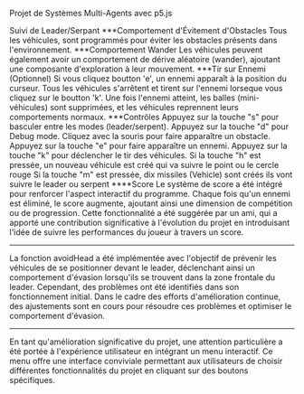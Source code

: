 Projet de Systèmes Multi-Agents avec p5.js

Suivi de Leader/Serpant
***Comportement d'Évitement d'Obstacles
Tous les véhicules, sont programmés pour éviter les obstacles présents dans l'environnement.
***Comportement Wander
Les véhicules peuvent également avoir un comportement de dérive aléatoire (wander), ajoutant une composante d'exploration à leur mouvement.
***Tir sur Ennemi (Optionnel)
Si vous cliquez boutton 'e', un ennemi apparaît à la position du curseur. Tous les véhicules s'arrêtent et tirent sur l'ennemi lorseque vous cliquez sur le boutton 'k'. Une fois l'ennemi atteint, les balles (mini-véhicules) sont supprimées, et les véhicules reprennent leurs comportements normaux.
***Contrôles
Appuyez sur la touche "s" pour basculer entre les modes (leader/serpent).
Appuyez sur la touche "d" pour Debug mode.
Cliquez avec la souris pour faire apparaître un obstacle.
Appuyez sur la touche "e" pour faire apparaître un ennemi.
Appuyez sur la touche "k" pour déclencher le tir des véhicules.
Si la touche "h" est pressée, un nouveau véhicule est créé qui va suivre le point ou le cercle rouge
Si la touche "m" est pressée, dix missiles (Vehicle) sont créés ils vont suivre le leader ou serpent
****Score
Le système de score a été intégré pour renforcer l'aspect interactif du programme. Chaque fois qu'un ennemi est éliminé, le score augmente, ajoutant ainsi une dimension de compétition ou de progression. Cette fonctionnalité a été suggérée par un ami, qui a apporté une contribution significative à l'évolution du projet en introduisant l'idée de suivre les performances du joueur à travers un score.
*** 
La fonction avoidHead a été implémentée avec l'objectif de prévenir les véhicules de se positionner devant le leader, déclenchant ainsi un comportement d'évasion lorsqu'ils se trouvent dans la zone frontale du leader. Cependant, des problèmes ont été identifiés dans son fonctionnement initial. Dans le cadre des efforts d'amélioration continue, des ajustements sont en cours pour résoudre ces problèmes et optimiser le comportement d'évasion.
*****
En tant qu'amélioration significative du projet, une attention particulière a été portée à l'expérience utilisateur en intégrant un menu interactif. Ce menu offre une interface conviviale permettant aux utilisateurs de choisir différentes fonctionnalités du projet en cliquant sur des boutons spécifiques.


